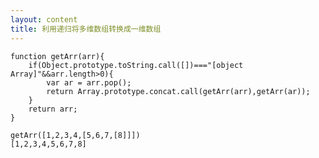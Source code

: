 ```yaml
---
layout: content
title: 利用递归将多维数组转换成一维数组
---
```


    function getArr(arr){
        if(Object.prototype.toString.call([])==="[object Array]"&&arr.length>0){
            var ar = arr.pop();
            return Array.prototype.concat.call(getArr(arr),getArr(ar));
        }
        return arr;
    }

    getArr([1,2,3,4,[5,6,7,[8]]])
    [1,2,3,4,5,6,7,8]